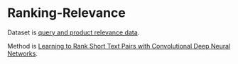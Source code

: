 # Ranking-Relevance

Dataset is [query and product relevance data](https://www.kaggle.com/c/crowdflower-search-relevance/data).

Method is [Learning to Rank Short Text Pairs with Convolutional Deep Neural Networks](http://citeseerx.ist.psu.edu/viewdoc/download?doi=10.1.1.723.6492&rep=rep1&type=pdf).
